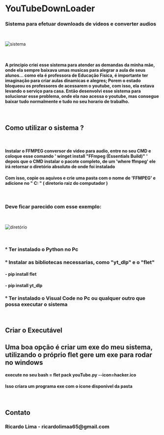 # YouTubeDownLoader
<h3>Sistema para efetuar downloads de videos e converter audios</h3>
<br>

![sistema](https://github.com/user-attachments/assets/c59f4480-196c-4d07-a5b6-5179da773d5c)

<br>
<h4>A principio criei esse sistema para atender as demandas da minha mãe, onde ela sempre baixava umas musicas para alegrar a aula de seus alunos...
como ela é professora de Educação Fisica, é importante ter imaginação para criar aulas dinamicas e alegres; Porem o 
estado bloqueou os professores de acessarem o youtube, com isso, ela estava levando o serviço para casa. Então desenvolvi 
esse sistema para solucionar esse problema, onde ela nao acessa o youtube, mas consegue baixar tudo normalmente e tudo no seu horario de trabalho.</h4>
<br>
<h2>Como utilizar o sistema ?</h2>
<br>
<h4> Instalar o FFMPEG conversor de video para audio, entre no seu CMD e coloque esse comando ' winget install "FFmpeg (Essentials Build)" ' depois que o CMD instalar o pacote completo, de um 'where ffmpeg' ele irá retornar o diretório absoluto de onde foi instalado</h4>
<h4> Com isso, copie os aquivos e crie uma pasta com o nome de  'FFMPEG'  e adicione no " C: " ( diretorio raiz do computador ) </h4>
<br>
<h3>Deve ficar parecido com esse exemplo:</h3>
<br>

![diretório](https://github.com/user-attachments/assets/eb827e69-02e2-455c-9ae8-764019f2bba7)

<br>
<h3>° Ter instalado o Python no Pc </h3>
<h3>° Instalar as bibliotecas necessarias, como "yt_dlp" e o "flet" </h3>
<h4> - pip install flet </h4>
<h4> - pip install yt_dlp </h4>
<h3>° Ter instalado o Visual Code no Pc ou qualquer outro que possa executar o sistema</h3>
<br>
<h2> Criar o Executável </h32>
<br>
<h2> Uma boa opção é criar um exe do meu sistema, utilizando o próprio flet gere um exe para rodar no windows</h2>
<h4> execute no seu bash = flet pack youTube.py --icon=hacker.ico </h4>
<h4>Isso  criara um programa exe com o icone disponivel da pasta </h4>
<br>
<h2>Contato</h2>
<h3> Ricardo Lima - ricardolimaa65@gmail.com </h3>
